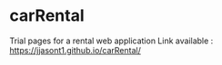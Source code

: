 # carRental
Trial pages for a rental web application
Link available : https://jjasont1.github.io/carRental/
